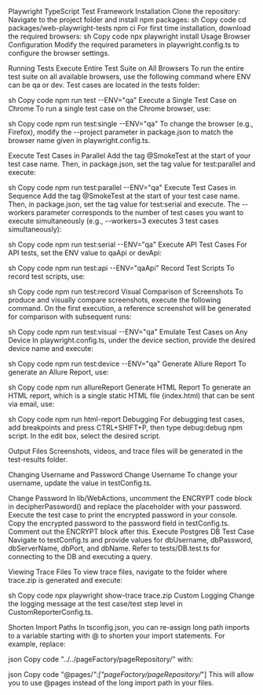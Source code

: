 Playwright TypeScript Test Framework
Installation
Clone the repository:
Navigate to the project folder and install npm packages:
sh
Copy code
cd packages/web-playwright-tests
npm ci
For first time installation, download the required browsers:
sh
Copy code
npx playwright install
Usage
Browser Configuration
Modify the required parameters in playwright.config.ts to configure the browser settings.

Running Tests
Execute Entire Test Suite on All Browsers
To run the entire test suite on all available browsers, use the following command where ENV can be qa or dev. Test cases are located in the tests folder:

sh
Copy code
npm run test --ENV="qa"
Execute a Single Test Case on Chrome
To run a single test case on the Chrome browser, use:

sh
Copy code
npm run test:single --ENV="qa"
To change the browser (e.g., Firefox), modify the --project parameter in package.json to match the browser name given in playwright.config.ts.

Execute Test Cases in Parallel
Add the tag @SmokeTest at the start of your test case name. Then, in package.json, set the tag value for test:parallel and execute:

sh
Copy code
npm run test:parallel --ENV="qa"
Execute Test Cases in Sequence
Add the tag @SmokeTest at the start of your test case name. Then, in package.json, set the tag value for test:serial and execute. The --workers parameter corresponds to the number of test cases you want to execute simultaneously (e.g., --workers=3 executes 3 test cases simultaneously):

sh
Copy code
npm run test:serial --ENV="qa"
Execute API Test Cases
For API tests, set the ENV value to qaApi or devApi:

sh
Copy code
npm run test:api --ENV="qaApi"
Record Test Scripts
To record test scripts, use:

sh
Copy code
npm run test:record
Visual Comparison of Screenshots
To produce and visually compare screenshots, execute the following command. On the first execution, a reference screenshot will be generated for comparison with subsequent runs:

sh
Copy code
npm run test:visual --ENV="qa"
Emulate Test Cases on Any Device
In playwright.config.ts, under the device section, provide the desired device name and execute:

sh
Copy code
npm run test:device --ENV="qa"
Generate Allure Report
To generate an Allure Report, use:

sh
Copy code
npm run allureReport
Generate HTML Report
To generate an HTML report, which is a single static HTML file (index.html) that can be sent via email, use:

sh
Copy code
npm run html-report
Debugging
For debugging test cases, add breakpoints and press CTRL+SHIFT+P, then type debug:debug npm script. In the edit box, select the desired script.

Output Files
Screenshots, videos, and trace files will be generated in the test-results folder.

Changing Username and Password
Change Username
To change your username, update the value in testConfig.ts.

Change Password
In lib/WebActions, uncomment the ENCRYPT code block in decipherPassword() and replace the placeholder with your password.
Execute the test case to print the encrypted password in your console.
Copy the encrypted password to the password field in testConfig.ts.
Comment out the ENCRYPT block after this.
Execute Postgres DB Test Case
Navigate to testConfig.ts and provide values for dbUsername, dbPassword, dbServerName, dbPort, and dbName. Refer to tests/DB.test.ts for connecting to the DB and executing a query.

Viewing Trace Files
To view trace files, navigate to the folder where trace.zip is generated and execute:

sh
Copy code
npx playwright show-trace trace.zip
Custom Logging
Change the logging message at the test case/test step level in CustomReporterConfig.ts.

Shorten Import Paths
In tsconfig.json, you can re-assign long path imports to a variable starting with @ to shorten your import statements. For example, replace:

json
Copy code
"../../pageFactory/pageRepository/"
with:

json
Copy code
"@pages/_":["pageFactory/pageRepository/_"]
This will allow you to use @pages instead of the long import path in your files.
